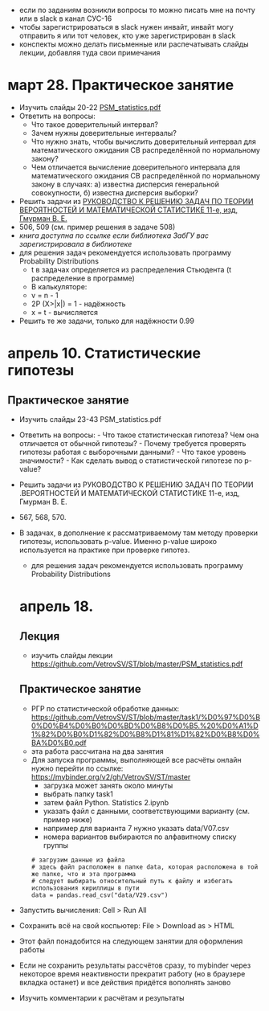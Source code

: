 - если по заданиям возникли вопросы то можно писать мне на почту или в slack в канал СУС-16
- чтобы зарегистрироваться в slack нужен инвайт, инвайт могу отправить я или тот человек, кто уже зарегистрирован в slack
- конспекты можно делать письменные или распечатывать слайды лекции, добавляя туда свои примечания

# март 28. Практическое занятие
- Изучить слайды 20-22 [PSM_statistics.pdf](https://github.com/VetrovSV/ST/blob/master/PSM_statistics.pdf)
- Ответить на вопросы:
  - Что такое доверительный интервал?
  - Зачем нужны доверительные интервалы?
  - Что нужно знать, чтобы вычислить доверительный интервал для математического ожидания СВ распределённой по нормальному закону?
  - Чем отличается вычисление доверительного интервала для математического ожидания СВ распределённой по нормальному закону в случаях: а) известна дисперсия генеральной совокупности, б) известна дисперсия выборки?
- Решить задачи из [РУКОВОДСТВО К РЕШЕНИЮ ЗАДАЧ ПО ТЕОРИИ ВЕРОЯТНОСТЕЙ И МАТЕМАТИЧЕСКОЙ СТАТИСТИКЕ 11-е,  изд, Гмурман В. Е.](https://biblio-online.ru/book/rukovodstvo-k-resheniyu-zadach-po-teorii-veroyatnostey-i-matematicheskoy-statistike-449645)
 - 506, 509 (см. пример решения в задаче 508)
 - *книга доступна по ссылке если библиотека ЗабГУ вас зарегистрировала в библиотеке*
  - для решения задач рекомендуется использовать программу Probability Distributions
    - t в задачах определяется из распределения Стьюдента (t распределение в программе)
    - В калькуляторе:
     - v = n - 1
     - 2P (X>|x|) = 1 - надёжность
     - x = t - вычисляется
- Решить те же задачи, только для надёжности 0.99


# апрель 10. Статистические гипотезы
## Практическое занятие
- Изучить слайды 23-43 PSM_statistics.pdf
- Ответить на вопросы:
        - Что такое статистическая гипотеза? Чем она отличается от обычной гипотезы?
        - Почему требуется проверять гипотезы работая с выборочными данными?
        - Что такое уровень значимости?
        - Как сделать вывод о статистической гипотезе по p-value?
- Решить задачи из РУКОВОДСТВО К РЕШЕНИЮ ЗАДАЧ ПО ТЕОРИИ .ВЕРОЯТНОСТЕЙ И МАТЕМАТИЧЕСКОЙ СТАТИСТИКЕ 11-е, изд, Гмурман В. Е.
- 567, 568, 570.
- В задачах, в дополнение к рассматриваемому там методу проверки гипотезы, использовать p-value. Именно p-value широко используется на практике при проверке гипотез.
  - для решения задач рекомендуется использовать программу Probability Distributions



  # апрель 18.
  ## Лекция
  - изучить слайды лекции https://github.com/VetrovSV/ST/blob/master/PSM_statistics.pdf

  ## Практическое занятие
  - РГР по статистической обработке данных: https://github.com/VetrovSV/ST/blob/master/task1/%D0%97%D0%B0%D0%B4%D0%B0%D0%BD%D0%B8%D0%B5.%20%D0%A1%D1%82%D0%B0%D1%82%D0%B8%D1%81%D1%82%D0%B8%D0%BA%D0%B0.pdf
  - эта работа рассчитана на два занятия
  - Для запуска программы, выполняющей все расчёты онлайн нужно перейти по ссылке:
  https://mybinder.org/v2/gh/VetrovSV/ST/master
    - загрузка может занять около минуты
    - выбрать папку task1
    - затем файл Python. Statistics 2.ipynb
    - указать файл с данными, соответствующими варианту (см. пример ниже)
    - например для варианта 7 нужно указать data/V07.csv
    - номера вариантов выбираются по алфавитному списку группы
    ```
    # загрузим данные из файла
    # здесь файл расположен в папке data, которая расположена в той же папке, что и эта программа
    # следует выбирать относительный путь к файлу и избегать использования кириллицы в пути
    data = pandas.read_csv("data/V29.csv")
    ```
- Запустить вычисления: Cell > Run All
- Сохранить всё на свой коспьютер: File > Download as > HTML
- Этот файл понадобится на следующем занятии для оформления работы
- Если не сохранить результаты рассчётов сразу, то mybinder через некоторое время неактивности прекратит работу (но в браузере вкладка останет) и все действия придётся вополнять заново
- Изучить комментарии к расчётам и результаты
